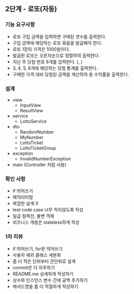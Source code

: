 2단계 - 로또(자동)
---

### 기능 요구사항
- 로또 구입 금액을 입력하면 구매된 갯수를 출력한다.
- 구입 금액에 해당하는 로또 묶음을 발급해야 한다.
- 로또 1장의 가격은 1000원이다.
- 발급된 로또는 오른차순으로 정렬하여 출력한다.
- 지난 주 당첨 번호 6개를 입력한다. (, )
- 3, 4, 5, 6개에 해당하는 당첨 통계를 출력한다.
- 구매한 가격 대비 당첨된 금액을 계산하여 총 수익률을 출력한다.



### 설계
- view
    - InputView
    - ResultView
- service
    - LottoService
- dto
    - RandomNumber
    - MyNumber
    - LottoTicket
    - LottoTicketGroup
- exception
    - InvalidNumberException
- main (Controller 처럼 사용)


### 확인 사항
- if 띄어쓰기
- 매직리터럴
- 복잡한 설계 X
- test code case 너무 적지않도록 작성
- 일급 컬렉션, 불변 객체
- 비즈니스 계층은 stateless하게 작성

### 1차 리뷰 
- if 띄어쓰기, for문 띄어쓰기
- 사용자 예외 클래스 세분화
- 좀 더 작은 단위부터 큰단위로 설계
- commit은 더 자주하기
- README.me 상세하게 작성하기
- 상수와 인스턴스 변수 간에 공백 추가하기
- 메서드명을 좀 더 적절하게 작성하기

